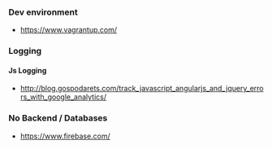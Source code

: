 ### Dev environment 
* https://www.vagrantup.com/

### Logging 

#### Js Logging 

* http://blog.gospodarets.com/track_javascript_angularjs_and_jquery_errors_with_google_analytics/

### No Backend / Databases

* https://www.firebase.com/